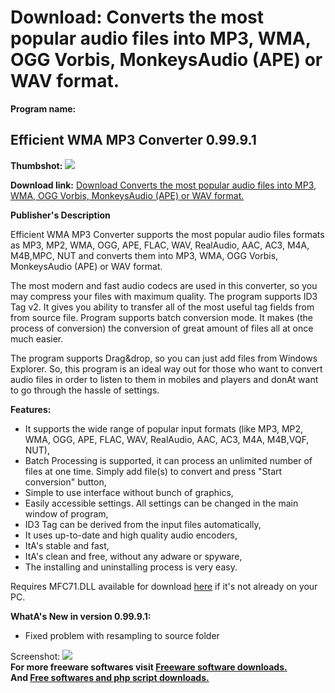 # Download: Converts the most popular audio files into MP3, WMA, OGG Vorbis, MonkeysAudio (APE) or WAV format.

**Program name:**

## Efficient WMA MP3 Converter 0.99.9.1

  
**Thumbshot:** ![](http://www.freewarefiles.com/screenshot/effwmamp3cvtr_md.jpg)   
  
**Download link:** [Download Converts the most popular audio files into MP3, WMA, OGG Vorbis, MonkeysAudio (APE) or WAV format.](http://freesoftwares.boysofts.com/Efficient-WMA-MP-Converter_program_31213.html)  
  


**Publisher's Description**  
  


Efficient WMA MP3 Converter supports the most popular audio files formats as MP3, MP2, WMA, OGG, APE, FLAC, WAV, RealAudio, AAC, AC3, M4A, M4B,MPC, NUT and converts them into MP3, WMA, OGG Vorbis, MonkeysAudio (APE) or WAV format. 

The most modern and fast audio codecs are used in this converter, so you may compress your files with maximum quality. The program supports ID3 Tag v2. It gives you ability to transfer all of the most useful tag fields from from source file. Program supports batch conversion mode. It makes (the process of conversion) the conversion of great amount of files all at once much easier. 

The program supports Drag&drop, so you can just add files from Windows Explorer. So, this program is an ideal way out for those who want to convert audio files in order to listen to them in mobiles and players and donAt want to go through the hassle of settings. 

**Features:**

  * It supports the wide range of popular input formats (like MP3, MP2, WMA, OGG, APE, FLAC, WAV, RealAudio, AAC, AC3, M4A, M4B,VQF, NUT), 
  * Batch Processing is supported, it can process an unlimited number of files at one time. Simply add file(s) to convert and press "Start conversion" button, 
  * Simple to use interface without bunch of graphics, 
  * Easily accessible settings. All settings can be changed in the main window of program, 
  * ID3 Tag can be derived from the input files automatically, 
  * It uses up-to-date and high quality audio encoders, 
  * ItA's stable and fast, 
  * ItA's clean and free, without any adware or spyware, 
  * The installing and uninstalling process is very easy. 

Requires MFC71.DLL available for download [here](http://www.freewarefiles.com/library/mfc71.zip) if it's not already on your PC. 

**WhatA's New in version 0.99.9.1:**

  * Fixed problem with resampling to source folder 

  
  
Screenshot: ![](http://www.freewarefiles.com/screenshot/effwmamp3cvtr.jpg)   
**For more freeware softwares visit [Freeware software downloads.](http://freesoftwares.boysofts.com/)**   
**And [Free softwares and php script downloads.](http://www.boysofts.com/)**
